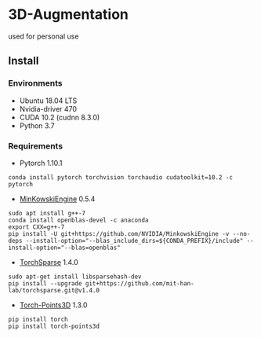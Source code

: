 # 3D-Augmentation
used for personal use

## Install
### Environments
- Ubuntu 18.04 LTS
- Nvidia-driver 470
- CUDA 10.2 (cudnn 8.3.0)
- Python 3.7
### Requirements
- Pytorch 1.10.1
```
conda install pytorch torchvision torchaudio cudatoolkit=10.2 -c pytorch
```
- [MinKowskiEngine](https://github.com/NVIDIA/MinkowskiEngine) 0.5.4
```
sudo apt install g++-7
conda install openblas-devel -c anaconda
export CXX=g++-7
pip install -U git+https://github.com/NVIDIA/MinkowskiEngine -v --no-deps --install-option="--blas_include_dirs=${CONDA_PREFIX}/include" --install-option="--blas=openblas"
```
- [TorchSparse](https://github.com/mit-han-lab/torchsparse) 1.4.0
```
sudo apt-get install libsparsehash-dev
pip install --upgrade git+https://github.com/mit-han-lab/torchsparse.git@v1.4.0
```
- [Torch-Points3D](https://github.com/nicolas-chaulet/torch-points3d) 1.3.0  
```
pip install torch
pip install torch-points3d
```

